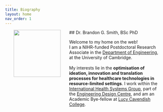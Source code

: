 ```yaml
---
title: Biography
layout: home
nav_order: 1
---
```


<img src="https://absi.link/prof.jpeg" style="float:left; height:11em; margin:2em; margin-top:0em; margin-bottom:2.5em">
## Dr. Brandon G. Smith, BSc PhD

<p style="overflow: auto;">Welcome to my home on the web!<br>
I am a NIHR-funded Postdoctoral Research Associate in the <a href="https://eng.cam.ac.uk" target="_blank">Department of Engineering</a>, at the University of Cambridge. <br></Br>My interests lie in the <b>optimisation of ideation, innovation and translation processes for healthcare technologies in resource-limited settings</b>. I work within the <a href="https://ihsg.cam" target="_blank">International Health Systems Group</a>, part of the <a href="https://www-edc.eng.cam.ac.uk/" target="_blank">Engineering Design Centre</a>, and am an Academic Bye-fellow at <a href="https://lucy.cam.ac.uk" target="_blank">Lucy Cavendish College</a>.


